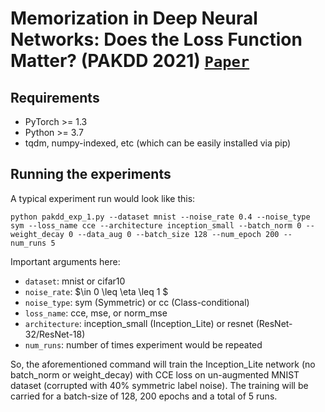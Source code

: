 # Memorization in Deep Neural Networks: Does the Loss Function Matter? (PAKDD 2021) [`Paper`](https://arxiv.org/abs/2107.09957)

## Requirements
- PyTorch >= 1.3
- Python >= 3.7
- tqdm, numpy-indexed, etc (which can be easily installed via pip)

## Running the experiments
A typical experiment run would look like this:
```
python pakdd_exp_1.py --dataset mnist --noise_rate 0.4 --noise_type sym --loss_name cce --architecture inception_small --batch_norm 0 --weight_decay 0 --data_aug 0 --batch_size 128 --num_epoch 200 --num_runs 5 
```

Important arguments here:
- ```dataset```: mnist or cifar10
- ```noise_rate```: $\in 0 \leq \eta \leq 1 $
- ```noise_type```: sym (Symmetric) or cc (Class-conditional)
- ```loss_name```: cce, mse, or norm_mse
- ```architecture```: inception_small (Inception_Lite) or resnet (ResNet-32/ResNet-18)
- ```num_runs```: number of times experiment would be repeated

So, the aforementioned command will train the Inception_Lite network (no batch_norm or weight_decay) with CCE loss on un-augmented MNIST dataset (corrupted with 40% symmetric label noise). The training will be carried for a batch-size of 128, 200 epochs and a total of 5 runs.


